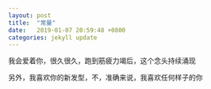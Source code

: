 ```yaml
---
layout: post
title:  "常量"
date:   2019-01-07 20:59:48 +0800
categories: jekyll update
---
```


<p>我会爱着你，很久很久，跑到筋疲力竭后，这个念头持续涌现</p>
<p>另外，我喜欢你的新发型，不，准确来说，我喜欢任何样子的你</p>